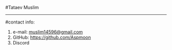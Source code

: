 #Tataev Muslim
_______________
#contact info:
1. e-mail: muslim14596@gmail.com
2. GitHub: https://github.com/Aspmoon
3. Discord
